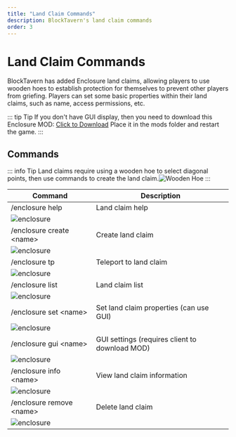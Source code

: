 ```yaml
---
title: "Land Claim Commands"
description: BlockTavern's land claim commands
order: 3
---
```


# Land Claim Commands
BlockTavern has added Enclosure land claims, allowing players to use wooden hoes to establish protection for themselves to prevent other players from griefing. Players can set some basic properties within their land claims, such as name, access permissions, etc.

::: tip Tip
If you don't have GUI display, then you need to download this Enclosure MOD: [Click to Download](/assets/GameplayGuide/enclosure-order/[领地]enclosure-fabric-0.4.5+1.21.jar) 
Place it in the mods folder and restart the game.
:::

## Commands

::: info Tip
Land claims require using a wooden hoe to select diagonal points, then use commands to create the land claim.![Wooden Hoe](/assets/GameplayGuide/enclosure-order/wooden_hoe.png "Wooden Hoe")
:::


| Command | Description |
| --- | --- |
| /enclosure help | Land claim help |
| ![enclosure](/assets/GameplayGuide/enclosure-order/enclosure-order01.png) |  |
| /enclosure create \<name\> | Create land claim |
| ![enclosure](/assets/GameplayGuide/enclosure-order/enclosure-order02.png) |  |
| /enclosure tp | Teleport to land claim |
| ![enclosure](/assets/GameplayGuide/enclosure-order/enclosure-order03.png) |  |
| /enclosure list | Land claim list |
| ![enclosure](/assets/GameplayGuide/enclosure-order/enclosure-order04.png) |  |
| /enclosure set \<name\> | Set land claim properties (can use GUI) |
| ![enclosure](/assets/GameplayGuide/enclosure-order/enclosure-order05.png) |  |
| /enclosure gui \<name\> | GUI settings (requires client to download MOD) |
| ![enclosure](/assets/GameplayGuide/enclosure-order/enclosure-order06.png) |  |
| /enclosure info \<name\> | View land claim information |
| ![enclosure](/assets/GameplayGuide/enclosure-order/enclosure-order07.png) |  |
| /enclosure remove \<name\> | Delete land claim |
| ![enclosure](/assets/GameplayGuide/enclosure-order/enclosure-order08.png) |  |



<Contributors />

<GitHistoryInformation />